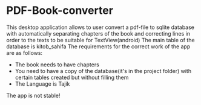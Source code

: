 # PDF-Book-converter
This desktop application allows to user convert a pdf-file to sqlite database with automatically separating chapters of the book and correcting  lines in order to the texts to be suitable for TextView(android)
The main table of the database is kitob_sahifa
The requirements for the correct work of the app are as follows:
  - The book needs to have chapters
  - You need to have a copy of the database(it's in the project folder) with  certain tables created but without filling them
  - The Language is Tajik 
  
The app is not stable!
 